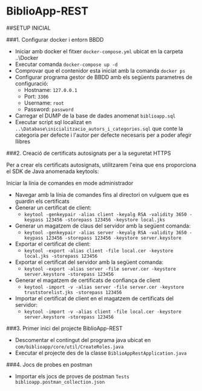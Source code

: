 # BiblioApp-REST

##SETUP INICIAL

###1. Configurar docker i entorn BBDD

- Iniciar amb docker el fitxer `docker-compose.yml` ubicat en la carpeta ..\Docker
- Executar comanda `docker-compose up -d`
- Comprovar que el contenidor esta iniciat amb la comanda `docker ps`
- Configurar programa gestor de BBDD amb els següents parametres de configuració:
  * Hostname: `127.0.0.1`
  * Port: `3306`
  * Username: `root`
  * Password: `password`
- Carregar el DUMP de la base de dades anomenat `biblioapp.sql`
- Executar script sql localizat en `..\Database\inicialitzacio_autors_i_categories.sql` que conte la categoria per defecte i l'autor per defecte necesaris per a poder afegir llibres

###2. Creació de certificats autosignats per a la seguretat HTTPS

Per a crear els certificats autosignats, utilitzarem l'eina que ens proporciona el SDK de Java anomenada keytools:

Iniciar la línia de comandes en mode administrador
- Navegar amb la línia de comandes fins al directori on vulguem que es guardin els certificats
- Generar un certificat de client:
  - `keytool -genkeypair -alias client -keyalg RSA -validity 3650 -keypass 123456 -storepass 123456 -keystore local.jks`
- Generar un magatzem de claus del servidor amb la següent comanda:
  - `keytool -genkeypair -alias server -keyalg RSA -validity 3650 -keypass 123456 -storepass 123456 -keystore server.keystore`
- Exportar el certificat de client:
  - `keytool -export -alias client -file local.cer -keystore local.jks -storepass 123456`
- Exportar el certificat del servidor amb la següent comanda:
  - `keytool -export -alias server -file server.cer -keystore server.keystore -storepass 123456`
- Generar el magatzem de certificats de confiança de client
  - `keytool -import -v -alias server -file server.cer -keystore truststorelist.jks -storepass 123456`
- Importar el certificat de client en el magatzem de certificats del servidor:
  - `keytool -import -v -alias client -file local.cer -keystore server.keystore -storepass 123456`


###3. Primer inici del projecte BiblioApp-REST

- Descomentar el contingut del programa java ubicat en `com/biblioapp/core/util/CreateRoles.java`
- Executar el projecte des de la classe `BiblioAppRestApplication.java`

###4. Jocs de probes en postman

- Importar els jocs de proves de postman `Tests biblioapp.postman_collection.json`




